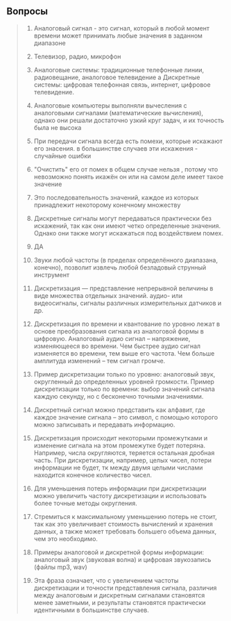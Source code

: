 ## Вопросы
> 1. Аналоговый сигнал - это сигнал, который в любой момент времени может принимать любые значения в заданном диапазоне
>
> 2. Телевизор, радио, микрофон
>
> 3. Аналоговые системы: традиционные телефонные линии, радиовещание, аналоговое телевидение а Дискретные системы: цифровая телефонная связь, интернет, цифровое телевидение.
>
> 4. Аналоговые компьютеры выполняли вычесления с аналоговыми сигналами (математические вычисления), однако они решали достаточно узкий круг задач, и их точность была не высока 
>
> 5. При передачи сигнала всегда есть помехи, которые искажают его знасения. в большинстве случаев эти искажения - случайные ошибки
>
> 6. "Очистить" его от помех в общем случае нельзя , потому что невозможно понять икажён он или на самом деле имеет такое значение
>
> 7. Это последовательность значений, каждое из которых принадлежит некоторому конечному множеству 
>
> 8. Дискретные сигналы могут передаваться практически без искажений, так как они имеют четко определенные значения. Однако они также могут искажаться под воздействием помех.
>
> 9. ДА
>
> 10. Звуки любой частоты (в пределах определённого диапазана, конечно), позволит извлечь любой безладовый струнный инструмент
>
> 11. Дискретизация — представление непрерывной величины в виде множества отдельных значений. аудио- или видеосигналы, сигналы различных измерительных датчиков и др.
>
> 12. Дискретизация по времени и квантование по уровню лежат в основе преобразования сигнала из аналоговой формы в цифровую. Аналоговый аудио сигнал – напряжение, изменяющееся во времени. Чем быстрее аудио сигнал изменяется во времени, тем выше его частота. Чем больше амплитуда изменений – тем сигнал громче.
>
> 13. Пример дискретизации только по уровню: аналоговый звук, округленный до определенных уровней громкости. Пример дискретизации только по времени: выбор значений сигнала каждую секунду, но с бесконечно точными значениями.
>
> 14. Дискретный сигнал можно представить как алфавит, где каждое значение сигнала – это символ, с помощью которого можно записывать и передавать информацию.
>
> 15. Дискретизация происходит некоторыми промежутками и изменение сигнала на этом промежутке будет потеряна. Например, числа округляются, теряется остальная дробная часть. При дискретизации, например, целых чисел, потери информации не будет, тк между двумя целыми числами находится конечное количество чисел.
>
> 16. Для уменьшения потерь информации при дискретизации можно увеличить частоту дискретизации и использовать более точные методы округления.
>
> 17. Стремиться к максимальному уменьшению потерь не стоит, так как это увеличивает стоимость вычислений и хранения данных, а также может требовать большего объема данных, чем это необходимо.
>
> 18. Примеры аналоговой и дискретной формы информации: аналоговый звук (звуковая волна) и цифровая звукозапись (файлы mp3, wav)
>
> 19. Эта фраза означает, что с увеличением частоты дискретизации и точности представления сигнала, различия между аналоговым и дискретным сигналами становятся менее заметными, и результаты становятся практически идентичными в большинстве случаев.
